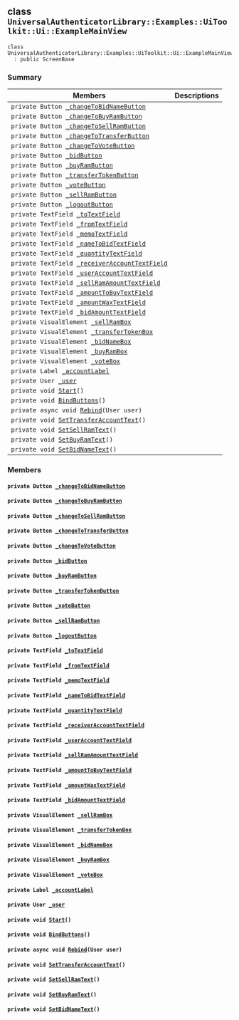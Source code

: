 ## class `UniversalAuthenticatorLibrary::Examples::UiToolkit::Ui::ExampleMainView` 

```
class UniversalAuthenticatorLibrary::Examples::UiToolkit::Ui::ExampleMainView
  : public ScreenBase
```

### Summary

 Members                        | Descriptions                                
--------------------------------|---------------------------------------------
`private Button `[`_changeToBidNameButton`](#class_universal_authenticator_library_1_1_examples_1_1_ui_toolkit_1_1_ui_1_1_example_main_view_1ac7c73aa8fa9bfe4ba0d2e6d659a346ce) | 
`private Button `[`_changeToBuyRamButton`](#class_universal_authenticator_library_1_1_examples_1_1_ui_toolkit_1_1_ui_1_1_example_main_view_1a0f24036b720fc6ca717c7ce2874022a7) | 
`private Button `[`_changeToSellRamButton`](#class_universal_authenticator_library_1_1_examples_1_1_ui_toolkit_1_1_ui_1_1_example_main_view_1a21ffd5348d4a37dd3cd7d2dcd161fdcd) | 
`private Button `[`_changeToTransferButton`](#class_universal_authenticator_library_1_1_examples_1_1_ui_toolkit_1_1_ui_1_1_example_main_view_1a7ae01c8e220149d4ee6b19fa45e1959b) | 
`private Button `[`_changeToVoteButton`](#class_universal_authenticator_library_1_1_examples_1_1_ui_toolkit_1_1_ui_1_1_example_main_view_1aa85068f1b522b1ecf4a5f6ea864e2ceb) | 
`private Button `[`_bidButton`](#class_universal_authenticator_library_1_1_examples_1_1_ui_toolkit_1_1_ui_1_1_example_main_view_1a6880a0dad448008db46cba4774fd8f57) | 
`private Button `[`_buyRamButton`](#class_universal_authenticator_library_1_1_examples_1_1_ui_toolkit_1_1_ui_1_1_example_main_view_1a5089c8cda8e3bffd6151a37a6bef6082) | 
`private Button `[`_transferTokenButton`](#class_universal_authenticator_library_1_1_examples_1_1_ui_toolkit_1_1_ui_1_1_example_main_view_1ac6d6d0de392ca9d8f482e0cee2b81f7b) | 
`private Button `[`_voteButton`](#class_universal_authenticator_library_1_1_examples_1_1_ui_toolkit_1_1_ui_1_1_example_main_view_1afc09fb4200cf4d201876ac764a32372b) | 
`private Button `[`_sellRamButton`](#class_universal_authenticator_library_1_1_examples_1_1_ui_toolkit_1_1_ui_1_1_example_main_view_1a9a9142f62111d3191cede6029943c154) | 
`private Button `[`_logoutButton`](#class_universal_authenticator_library_1_1_examples_1_1_ui_toolkit_1_1_ui_1_1_example_main_view_1a447a79b3836e7bc65b7cc7b1572a3ae6) | 
`private TextField `[`_toTextField`](#class_universal_authenticator_library_1_1_examples_1_1_ui_toolkit_1_1_ui_1_1_example_main_view_1a2cc54f6a7b58fd65029cb0d5382fa1ae) | 
`private TextField `[`_fromTextField`](#class_universal_authenticator_library_1_1_examples_1_1_ui_toolkit_1_1_ui_1_1_example_main_view_1a871512e0e20d054224927791ed8741ed) | 
`private TextField `[`_memoTextField`](#class_universal_authenticator_library_1_1_examples_1_1_ui_toolkit_1_1_ui_1_1_example_main_view_1ab823d6fdae6298d9b476bdfacd2c64a3) | 
`private TextField `[`_nameToBidTextField`](#class_universal_authenticator_library_1_1_examples_1_1_ui_toolkit_1_1_ui_1_1_example_main_view_1a5d3cb99d7f5a4aee96b4c663d645d10b) | 
`private TextField `[`_quantityTextField`](#class_universal_authenticator_library_1_1_examples_1_1_ui_toolkit_1_1_ui_1_1_example_main_view_1a407de0db96b44e273044507ab078c7f1) | 
`private TextField `[`_receiverAccountTextField`](#class_universal_authenticator_library_1_1_examples_1_1_ui_toolkit_1_1_ui_1_1_example_main_view_1a578686eb753953fde8db1af3d2c58b4d) | 
`private TextField `[`_userAccountTextField`](#class_universal_authenticator_library_1_1_examples_1_1_ui_toolkit_1_1_ui_1_1_example_main_view_1a00ddd7a17c67b327dafcf5609d0c46b5) | 
`private TextField `[`_sellRamAmountTextField`](#class_universal_authenticator_library_1_1_examples_1_1_ui_toolkit_1_1_ui_1_1_example_main_view_1aee910684f9b5e60a25c15ab225d6634e) | 
`private TextField `[`_amountToBuyTextField`](#class_universal_authenticator_library_1_1_examples_1_1_ui_toolkit_1_1_ui_1_1_example_main_view_1a3b990681d5885ecc2b16f949a839b7e1) | 
`private TextField `[`_amountWaxTextField`](#class_universal_authenticator_library_1_1_examples_1_1_ui_toolkit_1_1_ui_1_1_example_main_view_1aa48ad1a6ef7f3fca4eaf0799599d5f4c) | 
`private TextField `[`_bidAmountTextField`](#class_universal_authenticator_library_1_1_examples_1_1_ui_toolkit_1_1_ui_1_1_example_main_view_1ab518c1e06df1bf6cd42a00dd98003ad8) | 
`private VisualElement `[`_sellRamBox`](#class_universal_authenticator_library_1_1_examples_1_1_ui_toolkit_1_1_ui_1_1_example_main_view_1a443512555902ec306c197fffd8994572) | 
`private VisualElement `[`_transferTokenBox`](#class_universal_authenticator_library_1_1_examples_1_1_ui_toolkit_1_1_ui_1_1_example_main_view_1ad230772cfc6da2fd9e5c3943015769e7) | 
`private VisualElement `[`_bidNameBox`](#class_universal_authenticator_library_1_1_examples_1_1_ui_toolkit_1_1_ui_1_1_example_main_view_1af0183409a7aca13640f533076c4e1f65) | 
`private VisualElement `[`_buyRamBox`](#class_universal_authenticator_library_1_1_examples_1_1_ui_toolkit_1_1_ui_1_1_example_main_view_1aaa9199bb06aa72126759e9c576a687ae) | 
`private VisualElement `[`_voteBox`](#class_universal_authenticator_library_1_1_examples_1_1_ui_toolkit_1_1_ui_1_1_example_main_view_1ab33985a9fb31c8e8c7423fa874e4f734) | 
`private Label `[`_accountLabel`](#class_universal_authenticator_library_1_1_examples_1_1_ui_toolkit_1_1_ui_1_1_example_main_view_1a3985401b5d20cc08776363a38095d411) | 
`private User `[`_user`](#class_universal_authenticator_library_1_1_examples_1_1_ui_toolkit_1_1_ui_1_1_example_main_view_1a0e4623cfba2f709f9712c50e474b8722) | 
`private void `[`Start`](#class_universal_authenticator_library_1_1_examples_1_1_ui_toolkit_1_1_ui_1_1_example_main_view_1a07aaf1227e4d645f15e0a964f54ef291)`()` | 
`private void `[`BindButtons`](#class_universal_authenticator_library_1_1_examples_1_1_ui_toolkit_1_1_ui_1_1_example_main_view_1ac0a62408f7b64fe84a8a710e7119b60b)`()` | 
`private async void `[`Rebind`](#class_universal_authenticator_library_1_1_examples_1_1_ui_toolkit_1_1_ui_1_1_example_main_view_1ab378c14625c2a991edc88100c89561f6)`(User user)` | 
`private void `[`SetTransferAccountText`](#class_universal_authenticator_library_1_1_examples_1_1_ui_toolkit_1_1_ui_1_1_example_main_view_1ab8d2fea12b0b68a71ac1900c411ad1de)`()` | 
`private void `[`SetSellRamText`](#class_universal_authenticator_library_1_1_examples_1_1_ui_toolkit_1_1_ui_1_1_example_main_view_1a04df316e1b48502dc1a11dccf1741d14)`()` | 
`private void `[`SetBuyRamText`](#class_universal_authenticator_library_1_1_examples_1_1_ui_toolkit_1_1_ui_1_1_example_main_view_1abb62aae70d0490ae16485974f788ff80)`()` | 
`private void `[`SetBidNameText`](#class_universal_authenticator_library_1_1_examples_1_1_ui_toolkit_1_1_ui_1_1_example_main_view_1aea934c7204b2977c74d78b45cdc0c596)`()` | 

### Members

#### `private Button `[`_changeToBidNameButton`](#class_universal_authenticator_library_1_1_examples_1_1_ui_toolkit_1_1_ui_1_1_example_main_view_1ac7c73aa8fa9bfe4ba0d2e6d659a346ce) 

#### `private Button `[`_changeToBuyRamButton`](#class_universal_authenticator_library_1_1_examples_1_1_ui_toolkit_1_1_ui_1_1_example_main_view_1a0f24036b720fc6ca717c7ce2874022a7) 

#### `private Button `[`_changeToSellRamButton`](#class_universal_authenticator_library_1_1_examples_1_1_ui_toolkit_1_1_ui_1_1_example_main_view_1a21ffd5348d4a37dd3cd7d2dcd161fdcd) 

#### `private Button `[`_changeToTransferButton`](#class_universal_authenticator_library_1_1_examples_1_1_ui_toolkit_1_1_ui_1_1_example_main_view_1a7ae01c8e220149d4ee6b19fa45e1959b) 

#### `private Button `[`_changeToVoteButton`](#class_universal_authenticator_library_1_1_examples_1_1_ui_toolkit_1_1_ui_1_1_example_main_view_1aa85068f1b522b1ecf4a5f6ea864e2ceb) 

#### `private Button `[`_bidButton`](#class_universal_authenticator_library_1_1_examples_1_1_ui_toolkit_1_1_ui_1_1_example_main_view_1a6880a0dad448008db46cba4774fd8f57) 

#### `private Button `[`_buyRamButton`](#class_universal_authenticator_library_1_1_examples_1_1_ui_toolkit_1_1_ui_1_1_example_main_view_1a5089c8cda8e3bffd6151a37a6bef6082) 

#### `private Button `[`_transferTokenButton`](#class_universal_authenticator_library_1_1_examples_1_1_ui_toolkit_1_1_ui_1_1_example_main_view_1ac6d6d0de392ca9d8f482e0cee2b81f7b) 

#### `private Button `[`_voteButton`](#class_universal_authenticator_library_1_1_examples_1_1_ui_toolkit_1_1_ui_1_1_example_main_view_1afc09fb4200cf4d201876ac764a32372b) 

#### `private Button `[`_sellRamButton`](#class_universal_authenticator_library_1_1_examples_1_1_ui_toolkit_1_1_ui_1_1_example_main_view_1a9a9142f62111d3191cede6029943c154) 

#### `private Button `[`_logoutButton`](#class_universal_authenticator_library_1_1_examples_1_1_ui_toolkit_1_1_ui_1_1_example_main_view_1a447a79b3836e7bc65b7cc7b1572a3ae6) 

#### `private TextField `[`_toTextField`](#class_universal_authenticator_library_1_1_examples_1_1_ui_toolkit_1_1_ui_1_1_example_main_view_1a2cc54f6a7b58fd65029cb0d5382fa1ae) 

#### `private TextField `[`_fromTextField`](#class_universal_authenticator_library_1_1_examples_1_1_ui_toolkit_1_1_ui_1_1_example_main_view_1a871512e0e20d054224927791ed8741ed) 

#### `private TextField `[`_memoTextField`](#class_universal_authenticator_library_1_1_examples_1_1_ui_toolkit_1_1_ui_1_1_example_main_view_1ab823d6fdae6298d9b476bdfacd2c64a3) 

#### `private TextField `[`_nameToBidTextField`](#class_universal_authenticator_library_1_1_examples_1_1_ui_toolkit_1_1_ui_1_1_example_main_view_1a5d3cb99d7f5a4aee96b4c663d645d10b) 

#### `private TextField `[`_quantityTextField`](#class_universal_authenticator_library_1_1_examples_1_1_ui_toolkit_1_1_ui_1_1_example_main_view_1a407de0db96b44e273044507ab078c7f1) 

#### `private TextField `[`_receiverAccountTextField`](#class_universal_authenticator_library_1_1_examples_1_1_ui_toolkit_1_1_ui_1_1_example_main_view_1a578686eb753953fde8db1af3d2c58b4d) 

#### `private TextField `[`_userAccountTextField`](#class_universal_authenticator_library_1_1_examples_1_1_ui_toolkit_1_1_ui_1_1_example_main_view_1a00ddd7a17c67b327dafcf5609d0c46b5) 

#### `private TextField `[`_sellRamAmountTextField`](#class_universal_authenticator_library_1_1_examples_1_1_ui_toolkit_1_1_ui_1_1_example_main_view_1aee910684f9b5e60a25c15ab225d6634e) 

#### `private TextField `[`_amountToBuyTextField`](#class_universal_authenticator_library_1_1_examples_1_1_ui_toolkit_1_1_ui_1_1_example_main_view_1a3b990681d5885ecc2b16f949a839b7e1) 

#### `private TextField `[`_amountWaxTextField`](#class_universal_authenticator_library_1_1_examples_1_1_ui_toolkit_1_1_ui_1_1_example_main_view_1aa48ad1a6ef7f3fca4eaf0799599d5f4c) 

#### `private TextField `[`_bidAmountTextField`](#class_universal_authenticator_library_1_1_examples_1_1_ui_toolkit_1_1_ui_1_1_example_main_view_1ab518c1e06df1bf6cd42a00dd98003ad8) 

#### `private VisualElement `[`_sellRamBox`](#class_universal_authenticator_library_1_1_examples_1_1_ui_toolkit_1_1_ui_1_1_example_main_view_1a443512555902ec306c197fffd8994572) 

#### `private VisualElement `[`_transferTokenBox`](#class_universal_authenticator_library_1_1_examples_1_1_ui_toolkit_1_1_ui_1_1_example_main_view_1ad230772cfc6da2fd9e5c3943015769e7) 

#### `private VisualElement `[`_bidNameBox`](#class_universal_authenticator_library_1_1_examples_1_1_ui_toolkit_1_1_ui_1_1_example_main_view_1af0183409a7aca13640f533076c4e1f65) 

#### `private VisualElement `[`_buyRamBox`](#class_universal_authenticator_library_1_1_examples_1_1_ui_toolkit_1_1_ui_1_1_example_main_view_1aaa9199bb06aa72126759e9c576a687ae) 

#### `private VisualElement `[`_voteBox`](#class_universal_authenticator_library_1_1_examples_1_1_ui_toolkit_1_1_ui_1_1_example_main_view_1ab33985a9fb31c8e8c7423fa874e4f734) 

#### `private Label `[`_accountLabel`](#class_universal_authenticator_library_1_1_examples_1_1_ui_toolkit_1_1_ui_1_1_example_main_view_1a3985401b5d20cc08776363a38095d411) 

#### `private User `[`_user`](#class_universal_authenticator_library_1_1_examples_1_1_ui_toolkit_1_1_ui_1_1_example_main_view_1a0e4623cfba2f709f9712c50e474b8722) 

#### `private void `[`Start`](#class_universal_authenticator_library_1_1_examples_1_1_ui_toolkit_1_1_ui_1_1_example_main_view_1a07aaf1227e4d645f15e0a964f54ef291)`()` 

#### `private void `[`BindButtons`](#class_universal_authenticator_library_1_1_examples_1_1_ui_toolkit_1_1_ui_1_1_example_main_view_1ac0a62408f7b64fe84a8a710e7119b60b)`()` 

#### `private async void `[`Rebind`](#class_universal_authenticator_library_1_1_examples_1_1_ui_toolkit_1_1_ui_1_1_example_main_view_1ab378c14625c2a991edc88100c89561f6)`(User user)` 

#### `private void `[`SetTransferAccountText`](#class_universal_authenticator_library_1_1_examples_1_1_ui_toolkit_1_1_ui_1_1_example_main_view_1ab8d2fea12b0b68a71ac1900c411ad1de)`()` 

#### `private void `[`SetSellRamText`](#class_universal_authenticator_library_1_1_examples_1_1_ui_toolkit_1_1_ui_1_1_example_main_view_1a04df316e1b48502dc1a11dccf1741d14)`()` 

#### `private void `[`SetBuyRamText`](#class_universal_authenticator_library_1_1_examples_1_1_ui_toolkit_1_1_ui_1_1_example_main_view_1abb62aae70d0490ae16485974f788ff80)`()` 

#### `private void `[`SetBidNameText`](#class_universal_authenticator_library_1_1_examples_1_1_ui_toolkit_1_1_ui_1_1_example_main_view_1aea934c7204b2977c74d78b45cdc0c596)`()` 


